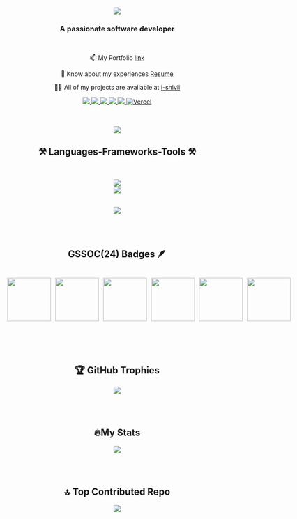 
<h1 align="center">
    <img src="https://readme-typing-svg.herokuapp.com/?font=Righteous&size=35&center=true&vCenter=true&width=500&height=70&duration=3000&lines=Hi+There+!+👋;+I'm+Shivii+!;" />
</h1>

<h3 align="center">A passionate software developer </h3>

<div align="center">
  <br>


📫 My Portfolio [link](https://my-portfolio-tau-one-70.vercel.app/)

 📄 Know about my experiences [Resume](https://drive.google.com/file/d/1k47kEKZ41FeYzVKtOvCAOgMo4KAYNtAI/view?usp=drive_link)
    
  👨‍💻 All of my projects are available at [i-shivii](https://github.com/i-shivii)
    
  




<div align="center"> 
   <a href="mailto:choureyshivi02@gmail.com">
    <img src="https://img.shields.io/badge/Gmail-333333?style=for-the-badge&logo=gmail&logoColor=red" />
  </a>
  <a href="https://linkedin.com/in/shivi-chourey-561cs25a" target="_blank">
    <img src="https://img.shields.io/badge/LinkedIn-0077B5?style=for-the-badge&logo=linkedin&logoColor=white" />
  </a>
  <a href="https://instagram.com/_sh.i.vi_" target="_blank">
    <img src="https://img.shields.io/badge/Instagram-E4405F?style=for-the-badge&logo=instagram&logoColor=white" />
  </a>
  <a href="https://discord.com/users/1280931670387851329" target="_blank">
    <img src="https://img.shields.io/badge/Discord-5865F2?style=for-the-badge&logo=discord&logoColor=white" />
  </a>
  <a href="https://x.com/Shivii_02" target="_blank">
    <img src="https://img.shields.io/badge/Twitter-1DA1F2?style=for-the-badge&logo=twitter&logoColor=white" />
  </a>
    <a href="https://vercel.com/" target="_blank">
    <img src="https://img.shields.io/badge/Vercel-000000?style=for-the-badge&logo=vercel&logoColor=white" alt="Vercel" />
</a>

</div>

<br>
<br>

![](https://quotes-github-readme.vercel.app/api?type=horizontal&theme=dark)


<h2 align="center"> ⚒️ Languages-Frameworks-Tools ⚒️ </h2>
<br/>
<br/>
<div align="center">
    <img src="https://skillicons.dev/icons?i=react,bootstrap,html,css,vscode,github,figma,git,c,nodejs"/><br>
    <img  align="center" src="https://skillicons.dev/icons?i=python,javascript,wordpress,php,mysql,googlecloud" /><br>
</div>

<br/>



    

![](https://github-readme-stats.vercel.app/api/top-langs/?username=MdnadeemSarwar&theme=radical&border=false&include_all_commits=true&count_private=true&layout=compact)

<br/>
<br/>

## GSSOC(24) Badges 🪶
<br>
<div style='display:flex; align-items:center; gap: 10px;' align='center'>
<img src="Postman - Postman API Fundamentals Student Expert - 2024-10-22.png" width="100px" height="100px" />
  <img src="https://github.com/i-shivii/i-shivii/blob/main/1.png" width="100px" height="100px" />
  <img src="https://github.com/i-shivii/i-shivii/blob/main/2.png" width="100px" height="100px" />
  <img src="https://github.com/i-shivii/i-shivii/blob/main/3.png" width="100px" height="100px" />
  <img src="https://github.com/i-shivii/i-shivii/blob/main/4.png" width="100px" height="100px" />
  <img src="https://github.com/i-shivii/i-shivii/blob/main/5.png" width="100px" height="100px" />
 
</div>

<br/>
<br/>


 <br/>
<br/>

## 🏆 GitHub Trophies
![](https://github-profile-trophy.vercel.app/?username=i-shivii&theme=radical&no-frame=false&no-bg=false&margin-w=4)

<br/>
<br/>

## 🔥My Stats
![](https://github-readme-streak-stats.herokuapp.com/?user=i-shivii&theme=dark&hide_border=false)

<br/>
<br/>

## 🔝 Top Contributed Repo
![](https://github-contributor-stats.vercel.app/api?username=i-shivii&limit=5&theme=dracula&combine_all_yearly_contributions=true)
